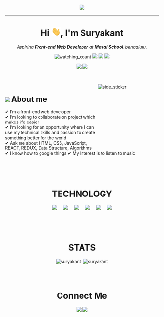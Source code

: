    <p align="center"><img src="https://github.com/thompsonemerson/thompsonemerson/raw/master/cover-thompson.png" height="200" /></p>
    <hr />
    <h1 align="center">Hi <img src="https://raw.githubusercontent.com/ABSphreak/ABSphreak/master/gifs/Hi.gif" width="30">, I'm Suryakant</h1>
    <p align="center">
        <em>
            Aspiring <b>Front-end Web Developer</b> at <a href="https://www.masaischool.com/"> <b>Masai School</b></a>,
            bengaluru.
        </em>
    </p>
    <p align="center">
        <img src="https://komarev.com/ghpvc/?username=skant-2000&color=brightgreen" alt="watching_count" />
        <img src="https://img.shields.io/badge/Age-22-brightgreen" />
        <img src="https://img.shields.io/badge/Lives-India-success" />
        <img src="https://img.shields.io/badge/Languages-English%20%26%20Hindi-brightgreen" />
    </p>
    <p align="center" ><a href="https://drive.google.com/file/d/1VIvbsPbYIj5WIK7fbEkLD05lUjghAmVS/view?usp=sharing"><img src="https://img.shields.io/badge/Download-Resume-blue" /></a>
<a href="https://suryakantportfolio.netlify.app/"><img src="https://img.shields.io/badge/Watch-Portfolio-blue" /></a>
</p>
    <br />
    <br />
    <img align="right" width=200px height=200px alt="side_sticker" src="https://media.giphy.com/media/TEnXkcsHrP4YedChhA/giphy.gif" />
    <br />
    <br />
    <img src="https://media.giphy.com/media/iY8CRBdQXODJSCERIr/giphy.gif" width="30">&nbsp;<b
        style="font-size: 25px;">About me </b><br /><br />
    ✔ I’m a front-end web developer<br>
    ✔ I’m looking to collaborate on project which makes life easier<br>
    ✔ I’m looking for an opportunity where I can use my technical skills and passion to create something better for the
    world<br>
    ✔ Ask me about HTML, CSS, JavaScript, REACT, REDUX, Data Structure, Algorithms<br />
    ✔ I know how to google things
    ✔ My Interest is to listen to music
    <br />
    <br />
    <br />
    <br />
    <br />
    <h1 align="center">TECHNOLOGY</h1>
    <p align="center">
        <img src="https://cdn.jsdelivr.net/gh/devicons/devicon/icons/html5/html5-original-wordmark.svg"
            style="height: 4rem; margin-right: 1rem" />
        <img src="https://cdn.jsdelivr.net/gh/devicons/devicon/icons/css3/css3-original-wordmark.svg"
            style="height: 4rem; margin-right: 1rem" />
        <img src="https://cdn.jsdelivr.net/gh/devicons/devicon/icons/javascript/javascript-plain.svg"
            style="height: 4rem; margin-right: 1rem" />
        <img src="https://cdn.jsdelivr.net/gh/devicons/devicon/icons/react/react-original.svg"
            style="height: 4rem; margin-right: 1rem" />
        <img src="https://cdn.jsdelivr.net/gh/devicons/devicon/icons/redux/redux-original.svg"
            style="height: 4rem; margin-right: 1rem" />
        <img src="https://cdn.jsdelivr.net/gh/devicons/devicon/icons/npm/npm-original-wordmark.svg"
            style="height: 4rem" />
    </p>
    <br />
    <br />
    <br />
    <h1 align="center">STATS</h1>
    <p align="center">
        <img src="https://github-readme-stats.vercel.app/api/top-langs?username=skant-2000&show_icons=true&locale=en&layout=compact"
            alt="suryakant" width="410" height="200px" />
        &nbsp;<img src="https://github-readme-stats.vercel.app/api?username=skant-2000&show_icons=true&locale=en"
            alt="suryakant" width="410" height="200px" />
    </p>
    <br />
    <br />
    <h1 align="center">Connect Me</h1>
    <p align="center">
        <a href="https://www.linkedin.com/in/suryakant-1085b3171/"><img src="https://img.shields.io/badge/-LinkedIn-0077B5?style=flat&logo=Linkedin&logoColor=white" /></a>
        <a href="mailto:suryakant2125@outlook.com"><img src="https://img.shields.io/badge/-Mail-D14836?style=flat&logo=Gmail&logoColor=white" /></a>
    </p>
